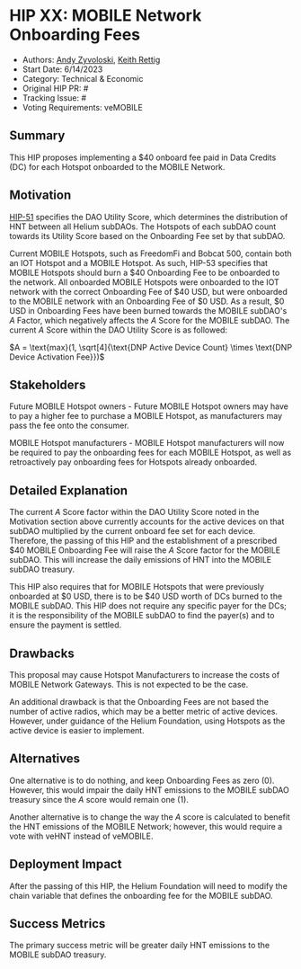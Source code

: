 # HIP XX: MOBILE Network Onboarding Fees 
- Authors: [Andy Zyvoloski](https://github.com/heatedlime), [Keith Rettig](https://github.com/keithrettig)
- Start Date: 6/14/2023
- Category: Technical & Economic
- Original HIP PR: #
- Tracking Issue: #
- Voting Requirements: veMOBILE

## Summary
This HIP proposes implementing a $40 onboard fee paid in Data Credits (DC) for each Hotspot onboarded to the MOBILE Network.

## Motivation
[HIP-51](https://github.com/helium/HIP/blob/main/0051-helium-dao.md#omni-protocol-poc-incentive-model) specifies the DAO Utility Score, which determines the distribution of HNT between all Helium subDAOs. The Hotspots of each subDAO count towards its Utility Score based on the Onboarding Fee set by that subDAO.

Current MOBILE Hotspots, such as FreedomFi and Bobcat 500, contain both an IOT Hotspot and a MOBILE Hotspot. As such, HIP-53 specifies that MOBILE Hotspots should burn a $40 Onboarding Fee to be onboarded to the network. All onboarded MOBILE Hotspots were onboarded to the IOT network with the correct Onboarding Fee of $40 USD, but were onboarded to the MOBILE network with an Onboarding Fee of $0 USD. As a result, $0 USD in Onboarding Fees have been burned towards the MOBILE subDAO's $A$ Factor, which negatively affects the $A$ Score for the MOBILE subDAO. The current $A$ Score within the DAO Utility Score is as followed:

$A = \text{max}(1, \sqrt[4]{\text{DNP Active Device Count} \times \text{DNP Device Activation Fee}})$

## Stakeholders
Future MOBILE Hotspot owners - Future MOBILE Hotspot owners may have to pay a higher fee to purchase a MOBILE Hotspot, as manufacturers may pass the fee onto the consumer.

MOBILE Hotspot manufacturers - MOBILE Hotspot manufacturers will now be required to pay the onboarding fees for each MOBILE Hotspot, as well as retroactively pay onboarding fees for Hotspots already onboarded.

## Detailed Explanation
The current $A$ Score factor within the DAO Utility Score noted in the Motivation section above currently accounts for the active devices on that subDAO multiplied by the current onboard fee set for each device. Therefore, the passing of this HIP and the establishment of a prescribed $40 MOBILE Onboarding Fee will raise the $A$ Score factor for the MOBILE subDAO. This will increase the daily emissions of HNT into the MOBILE subDAO treasury. 

This HIP also requires that for MOBILE Hotspots that were previously onboarded at $0 USD, there is to be $40 USD worth of DCs burned to the MOBILE subDAO.  This HIP does not require any specific payer for the DCs; it is the responsibility of the MOBILE subDAO to find the payer(s) and to ensure the payment is settled.

## Drawbacks
This proposal may cause Hotspot Manufacturers to increase the costs of MOBILE Network Gateways.  This is not expected to be the case.

An additional drawback is that the Onboarding Fees are not based the number of active radios, which may be a better metric of active devices. However, under guidance of the Helium Foundation, using Hotspots as the active device is easier to implement. 

## Alternatives
One alternative is to do nothing, and keep Onboarding Fees as zero (0). However, this would impair the daily HNT emissions to the MOBILE subDAO treasury since the $A$ score would remain one (1). 

Another alternative is to change the way the $A$ score is calculated to benefit the HNT emissions of the MOBILE Network; however, this would require a vote with veHNT instead of veMOBILE. 

## Deployment Impact
After the passing of this HIP, the Helium Foundation will need to modify the chain variable that defines the onboarding fee for the MOBILE subDAO.

## Success Metrics
The primary success metric will be greater daily HNT emissions to the MOBILE subDAO treasury.
